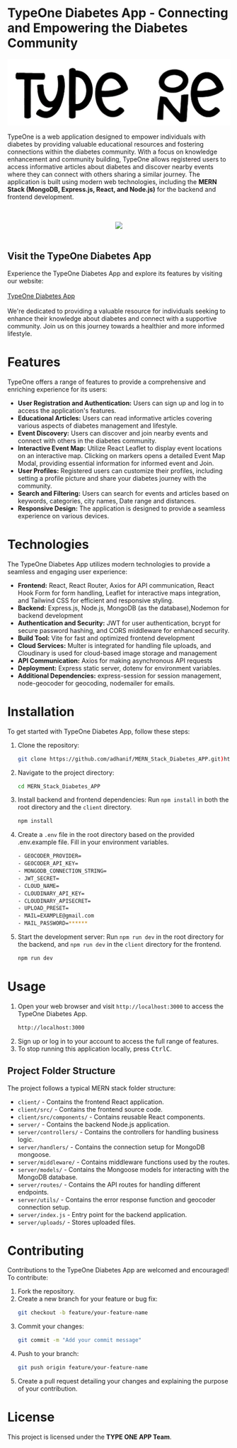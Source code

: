 # TypeOne Diabetes App - Connecting and Empowering the Diabetes Community

<img src="./client/src/assets/TypeOne_black1.png "/>

<br/>

TypeOne is a web application designed to empower individuals with diabetes by providing valuable educational resources and fostering connections within the diabetes community. With a focus on knowledge enhancement and community building, TypeOne allows registered users to access informative articles about diabetes and discover nearby events where they can connect with others sharing a similar journey. The application is built using modern web technologies, including the **MERN Stack (MongoDB, Express.js, React, and Node.js)** for the backend and frontend development.
<br/>

<div align="center">
<br/>
<br/>
<img src="./client/src/assets/gif.gif"/>

</div>
<br/>

## Visit the TypeOne Diabetes App

Experience the TypeOne Diabetes App and explore its features by visiting our website:
<br/>
<br/>
[TypeOne Diabetes App](https://mern-stack-diabetes-app.onrender.com/)
<br/>
<br/>
We're dedicated to providing a valuable resource for individuals seeking to enhance their knowledge about diabetes and connect with a supportive community. Join us on this journey towards a healthier and more informed lifestyle.

# Features

TypeOne offers a range of features to provide a comprehensive and enriching experience for its users:

- **User Registration and Authentication:** Users can sign up and log in to access the application's features.
- **Educational Articles:** Users can read informative articles covering various aspects of diabetes management and lifestyle.
- **Event Discovery:** Users can discover and join nearby events and connect with others in the diabetes community.
- **Interactive Event Map:** Utilize React Leaflet to display event locations on an interactive map. Clicking on markers opens a detailed Event Map Modal, providing essential information for informed event and Join.
- **User Profiles:** Registered users can customize their profiles, including setting a profile picture and share your diabetes journey with the community.
- **Search and Filtering:** Users can search for events and articles based on keywords, categories, city names, Date range and distances.
- **Responsive Design:** The application is designed to provide a seamless experience on various devices.

# Technologies

The TypeOne Diabetes App utilizes modern technologies to provide a seamless and engaging user experience:

- **Frontend:** React, React Router, Axios for API communication, React Hook Form for form handling, Leaflet for interactive maps integration, and Tailwind CSS for efficient and responsive styling.
- **Backend:** Express.js, Node.js, MongoDB (as the database),Nodemon for backend development
- **Authentication and Security:** JWT for user authentication, bcrypt for secure password hashing, and CORS middleware for enhanced security.
- **Build Tool:** Vite for fast and optimized frontend development
- **Cloud Services:** Multer is integrated for handling file uploads, and Cloudinary is used for cloud-based image storage and management
- **API Communication:** Axios for making asynchronous API requests
- **Deployment:** Express static server, dotenv for environment variables.
- **Additional Dependencies:** express-session for session management, node-geocoder for geocoding, nodemailer for emails.

# Installation

To get started with TypeOne Diabetes App, follow these steps:

1. Clone the repository:

   ```bash
   git clone https://github.com/adhanif/MERN_Stack_Diabetes_APP.git)https://github.com/adhanif/MERN_Stack_Diabetes_APP.git
   ```

2. Navigate to the project directory:

   ```bash
   cd MERN_Stack_Diabetes_APP
   ```

3. Install backend and frontend dependencies: Run `npm install` in both the root directory and the `client` directory.
   ```bash
   npm install
   ```
4. Create a `.env` file in the root directory based on the provided .env.example file. Fill in your environment variables.
   ```bash
   - GEOCODER_PROVIDER=
   - GEOCODER_API_KEY=
   - MONGODB_CONNECTION_STRING=
   - JWT_SECRET=
   - CLOUD_NAME=
   - CLOUDINARY_API_KEY=
   - CLOUDINARY_APISECRET=
   - UPLOAD_PRESET=
   - MAIL=EXAMPLE@gmail.com
   - MAIL_PASSWORD=******
   ```
5. Start the development server: Run `npm run dev` in the root directory for the backend, and `npm run dev` in the `client` directory for the frontend.
   ```bash
   npm run dev
   ```

# Usage

1. Open your web browser and visit `http://localhost:3000` to access the TypeOne Diabetes App.
   ```bash
   http://localhost:3000
   ```
2. Sign up or log in to your account to access the full range of features.
3. To stop running this application locally, press <kbd>Ctrl</kbd><kbd>C</kbd>.

## Project Folder Structure

The project follows a typical MERN stack folder structure:

- `client/` - Contains the frontend React application.
- `client/src/` - Contains the frontend source code.
- `client/src/components/` - Contains reusable React components.
- `server/` - Contains the backend Node.js application.
- `server/controllers/` - Contains the controllers for handling business logic.
- `server/handlers/` - Contains the connection setup for MongoDB mongoose.
- `server/middleware/` - Contains middleware functions used by the routes.
- `server/models/` - Contains the Mongoose models for interacting with the MongoDB database.
- `server/routes/` - Contains the API routes for handling different endpoints.
- `server/utils/` - Contains the error response function and geocoder connection setup.
- `server/index.js` - Entry point for the backend application.
- `server/uploads/` - Stores uploaded files.

# Contributing

Contributions to the TypeOne Diabetes App are welcomed and encouraged! To contribute:

1. Fork the repository.
2. Create a new branch for your feature or bug fix:
   ```bash
   git checkout -b feature/your-feature-name
   ```
3. Commit your changes:
   ```bash
   git commit -m "Add your commit message"
   ```
4. Push to your branch:
   ```bash
   git push origin feature/your-feature-name
   ```
5. Create a pull request detailing your changes and explaining the purpose of your contribution.

# License

This project is licensed under the **TYPE ONE APP Team**.
